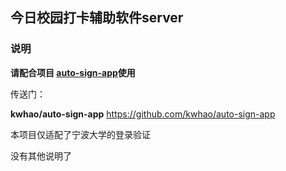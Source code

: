 ## 今日校园打卡辅助软件server

### 说明
**请配合项目 [auto-sign-app](https://github.com/kwhao/auto-sign-app)使用**

传送门：

**kwhao/auto-sign-app** https://github.com/kwhao/auto-sign-app

本项目仅适配了宁波大学的登录验证

没有其他说明了